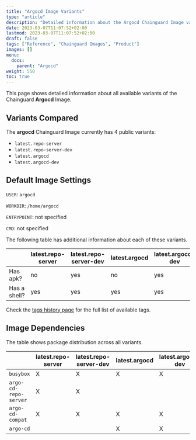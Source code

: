 ```yaml
---
title: "Argocd Image Variants"
type: "article"
description: "Detailed information about the Argocd Chainguard Image variants"
date: 2023-03-07T11:07:52+02:00
lastmod: 2023-03-07T11:07:52+02:00
draft: false
tags: ["Reference", "Chainguard Images", "Product"]
images: []
menu:
  docs:
    parent: "Argocd"
weight: 550
toc: true
---
```


This page shows detailed information about all available variants of the Chainguard **Argocd** Image.

## Variants Compared
The **argocd** Chainguard Image currently has 4 public variants: 

- `latest.repo-server`
- `latest.repo-server-dev`
- `latest.argocd`
- `latest.argocd-dev`

## Default Image Settings
`USER`:		`argocd`

`WORKDIR`:	`/home/argocd`

`ENTRYPOINT`:	not specified

`CMD`:		not specified

The following table has additional information about each of these variants.

|              | latest.repo-server | latest.repo-server-dev | latest.argocd | latest.argocd-dev |
|--------------|--------------------|------------------------|---------------|-------------------|
| Has apk?     | no                 | yes                    | no            | yes               |
| Has a shell? | yes                | yes                    | yes           | yes               |

Check the [tags history page](/chainguard/chainguard-images/reference/argocd/tags_history/) for the full list of available tags.
## Image Dependencies
The table shows package distribution across all variants.

|                       | latest.repo-server | latest.repo-server-dev | latest.argocd | latest.argocd-dev |
|-----------------------|--------------------|------------------------|---------------|-------------------|
| `busybox`             | X                  | X                      | X             | X                 |
| `argo-cd-repo-server` | X                  | X                      |               |                   |
| `argo-cd-compat`      | X                  | X                      | X             | X                 |
| `argo-cd`             |                    |                        | X             | X                 |
